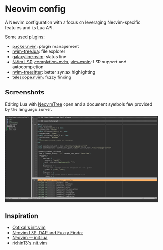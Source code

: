# Neovim config

A Neovim configuration with a focus on leveraging Neovim-specific features and its Lua API.

Some used plugins:

* [packer.nvim](https://github.com/wbthomason/packer.nvim): plugin management
* [nvim-tree.lua](https://github.com/kyazdani42/nvim-tree.lua): file explorer
* [galaxyline.nvim](https://github.com/glepnir/galaxyline.nvim): status line
* [NVim LSP](https://neovim.io/doc/user/lsp.html), [completion-nvim](https://github.com/nvim-lua/completion-nvim), [vim-vsnip](https://github.com/hrsh7th/vim-vsnip): LSP support and autocompletion
* [nvim-treesitter](https://github.com/nvim-treesitter/nvim-treesitter): better syntax highlighting
* [telescope.nvim](https://github.com/nvim-telescope/telescope.nvim): fuzzy finding

## Screenshots

Editing Lua with [NeovimTree](https://github.com/kyazdani42/nvim-tree.lua) open and a document symbols few provided by the language server. 

![Screenshot](screenshots/screenshot1.png)

## Inspiration

* [Optixal's init.vim](https://github.com/Optixal/neovim-init.vim/)
* [Neovim LSP, DAP and Fuzzy Finder](https://medium.com/swlh/neovim-lsp-dap-and-fuzzy-finder-60337ef08060)
* [Neovim — init.lua](https://alpha2phi.medium.com/neovim-init-lua-e80f4f136030)
* [richin13's init.vim](https://github.com/richin13/dotfiles/blob/develop/dotfiles/.config/nvim/init.vim)
